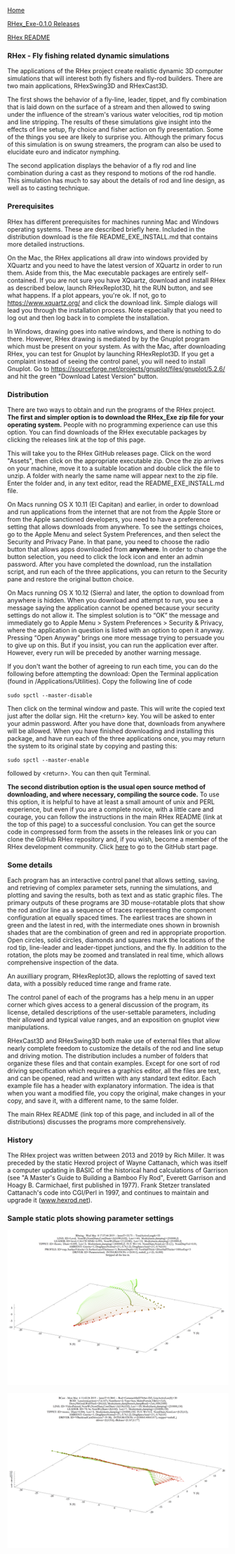 [Home](https://rhexman.github.io)

[RHex_Exe-0.1.0 Releases](https://github.com/RHexMan/RHex/releases)

[RHex README](https://github.com/RHexMan/RHex/blob/master/README.md)

### RHex - Fly fishing related dynamic simulations

The applications of the RHex project create realistic dynamic 3D computer simulations that will interest both fly fishers and fly-rod builders.  There are two main applications, RHexSwing3D and RHexCast3D.

The first shows the behavior of a fly-line, leader, tippet, and fly combination that is laid down on the surface of a stream and then allowed to swing under the influence of the stream's various water velocities, rod tip motion and line stripping. The results of these simulations give insight into the effects of line setup, fly choice and fisher action on fly presentation. Some of the things you see are likely to surprise you. Although the primary focus of this simulation is on swung streamers, the program can also be used to elucidate euro and indicator nymphing.

The second application displays the behavior of a fly rod and line combination during a cast as they respond to motions of the rod handle.  This simulation has much to say about the details of rod and line design, as well as to casting technique.

### Prerequisites

RHex has different prerequisites for machines running Mac and Windows operating systems.  These are described briefly here.  Included in the distribution download is the file README_EXE_INSTALL.md that contains more detailed instructions.

On the Mac, the RHex applications all draw into windows provided by XQuartz and you need to have the latest version of XQuartz in order to run them. Aside from this, the Mac executable packages are entirely self-contained.  If you are not sure you have XQuartz, download and install RHex as described below, launch RHexReplot3D, hit the RUN button, and see what happens.  If a plot appears, you're ok.  If not, go to https://www.xquartz.org/ and click the download link. Simple dialogs will lead you through the installation process.  Note especially that you need to log out and then log back in to complete the installation.

In Windows, drawing goes into native windows, and there is nothing to do there.  However, RHex drawing is mediated by by the Gnuplot program which must be present on your system. As with the Mac, after downloading RHex, you can test for Gnuplot by launching RHexReplot3D.  If you get a complaint instead of seeing the control panel, you will need to install Gnuplot.  Go to https://sourceforge.net/projects/gnuplot/files/gnuplot/5.2.6/ and hit the green "Download Latest Version" button.

### Distribution

There are two ways to obtain and run the programs of the RHex project. __The first and simpler option is to download the RHex_Exe zip file for your operating system.__ People with no programming experience can use this option. You can find downloads of the RHex executable packages by clicking the releases link at the top of this page.

This will take you to the RHex GitHub releases page.  Click on the word "Assets", then click on the appropriate executable zip.  Once the zip arrives on your machine, move it to a suitable location and double click the file to unzip.  A folder with nearly the same name will appear next to the zip file.  Enter the folder and, in any text editor, read the README_EXE_INSTALL.md file.

On Macs running OS X 10.11 (El Capitan) and earlier, in order to download and run applications from the internet that are not from the Apple Store or from the Apple sanctioned developers, you need to have a preference setting that allows downloads from anywhere.  To see the settings choices, go to the Apple Menu and select System Preferences, and then select the Security and Privacy Pane.  In that pane, you need to choose the radio button that allows apps downloaded from __anywhere__.  In order to change the button selection, you need to click the lock icon and enter an admin password.  After you have completed the download, run the installation script, and run each of the three applications, you can return to the Security pane and restore the original button choice.

On Macs running OS X 10.12 (Sierra) and later, the option to download from anywhere is hidden. When you download and attempt to run, you see a message saying the application cannot be opened because your security settings do not allow it. The simplest solution is to “OK” the message and immediately go to Apple Menu > System Preferences > Security & Privacy, where the application in question is listed with an option to open it anyway. Pressing “Open Anyway” brings one more message trying to persuade you to give up on this. But if you insist, you can run the application ever after. However, every run will be preceded by another warning message.

If you don't want the bother of agreeing to run each time, you can do the following before attempting the download:  Open the Terminal application (found in /Applications/Utilities). Copy the following line of code

`sudo spctl --master-disable`

Then click on the terminal window and paste.  This will write the copied text just after the dollar sign.  Hit the \<return\> key.  You will be asked to enter your admin password.  After you have done that, downloads from anywhere will be allowed.  When you have finished downloading and installing this package, and have run each of the three applications once, you may return the system to its original state by copying and pasting this:
  
`sudo spctl --master-enable`
 
 followed by \<return\>.  You can then quit Terminal.

__The second distribution option is the usual open source method of downloading, and where necessary, compiling the source code.__ To use this option, it is helpful to have at least a small amount of unix and PERL experience, but even if you are a complete novice, with a little care and courage, you can follow the instructions in the main RHex README (link at the top of this page) to a successful conclusion. You can get the source code in compressed form from the assets in the releases link or you can clone the GitHub RHex repository and, if you wish, become a member of the RHex development community. Click [here](https://github.com/) to go to the GitHub start page.

### Some details

Each program has an interactive control panel that allows setting, saving, and retrieving of complex parameter sets, running the simulations, and plotting and saving the results, both as text and as static graphic files. The primary outputs of these programs are 3D mouse-rotatable plots that show the rod and/or line as a sequence of traces representing the component configuration at equally spaced times. The earliest traces are shown in green and the latest in red, with the intermediate ones shown in brownish shades that are the combination of green and red in appropriate proportion. Open circles, solid circles, diamonds and squares mark the locations of the rod tip, line-leader and leader-tippet junctions, and the fly. In addition to the rotation, the plots may be zoomed and translated in real time, which allows comprehensive inspection of the data.

An auxilliary program, RHexReplot3D, allows the replotting of saved text data, with a possibly  reduced time range and frame rate.

The control panel of each of the programs has a help menu in an upper corner which gives access to a general discussion of the program, its license, detailed descriptions of the user-settable parameters, including their allowed and typical value ranges, and an exposition on gnuplot view manipulations.

RHexCast3D and RHexSwing3D both make use of external files that allow nearly complete freedom to customize the details of the rod and line setup and driving motion. The distribution includes a number of folders that organize these files and that contain examples. Except for one sort of rod driving specification which requires a graphics editor, all the files are text, and can be opened, read and written with any standard text editor. Each example file has a header with explanatory information. The idea is that when you want a modified file, you copy the original, make changes in your copy, and save it, with a different name, to the same folder.

The main RHex README (link top of this page, and included in all of the distributions) discusses the programs more comprehensively.

### History

The RHex project was written between 2013 and 2019 by Rich Miller.  It was preceded by the static Hexrod project of Wayne Cattanach, which was itself a computer updating in BASIC of the historical hand calculations of Garrison (see "A Master's Guide to Building a Bamboo Fly Rod", Everett Garrison and Hoagy B. Carmichael, first published in 1977). Frank Stetzer translated Cattanach's code into CGI/Perl in 1997, and continues to maintain and upgrade it (www.hexrod.net).

### Sample static plots showing parameter settings

![Swing example static plot](SwingExample.png)

![Cast example static plot](CastExample.png)
